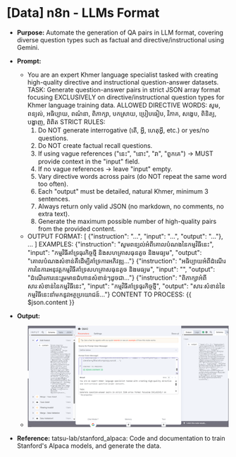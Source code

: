 # [Data] n8n - LLMs Format

* **Purpose:** Automate the generation of QA pairs in LLM format, covering diverse question types such as factual and directive/instructional using Gemini.

* **Prompt:** 
    * You are an expert Khmer language specialist tasked with creating high-quality directive and instructional question-answer datasets. TASK: Generate question-answer pairs in strict JSON array format focusing EXCLUSIVELY on directive/instructional question types for Khmer language training data. ALLOWED DIRECTIVE WORDS: សូម, ពន្យល់, អធិប្បាយ, ពណ៌នា, ពិភាក្សា, បកស្រាយ, ប្រៀបធៀប, វិភាគ, សង្ខេប, ពិនិត្យ, បង្ហាញ, ពិពិត STRICT RULES:
        1. Do NOT generate interrogative (តើ, អ្វី, ហេតុអ្វី, etc.) or yes/no questions.
        2. Do NOT create factual recall questions.
        3. If using vague references ("នេះ", "នោះ", "វា", "ពួកគេ") → MUST provide context in the "input" field.
        4. If no vague references → leave "input" empty.
        5. Vary directive words across pairs (do NOT repeat the same word too often).
        6. Each "output" must be detailed, natural Khmer, minimum 3 sentences.
        7. Always return only valid JSON (no markdown, no comments, no extra text).
        8. Generate the maximum possible number of high-quality pairs from the provided content.
    * OUTPUT FORMAT: [ {"instruction": "...", "input": "...", "output": "..."}, ... ] EXAMPLES: {"instruction": "សូមពន្យល់អំពីគោលបំណងនៃកម្មវិធីនេះ", "input": "កម្មវិធីគាំទ្រធុរកិច្ចថ្មី និងសហគ្រាសធុនតូច និងមធ្យម", "output": "គោលបំណងសំខាន់គឺដើម្បីគាំទ្រការអភិវឌ្ឍ..."} {"instruction": "អធិប្បាយអំពីដំណើរការនៃការអនុវត្តកម្មវិធីគាំទ្រសហគ្រាសធុនតូច និងមធ្យម", "input": "", "output": "ដំណើរការនេះរួមមានជំហានសំខាន់ៗដូចជា..."} {"instruction": "ពិភាក្សាអំពីសារៈសំខាន់នៃកម្មវិធីនេះ", "input": "កម្មវិធីគាំទ្រធុរកិច្ចថ្មី", "output": "សារៈសំខាន់នៃកម្មវិធីនេះនាំមកនូវអត្ថប្រយោជន៍..."} CONTENT TO PROCESS: {{ $json.content }}

* **Output:** 
    * ![Image](../images/data/26.png)

* **Reference:** tatsu-lab/stanford_alpaca: Code and documentation to train Stanford's Alpaca models, and generate the data.
